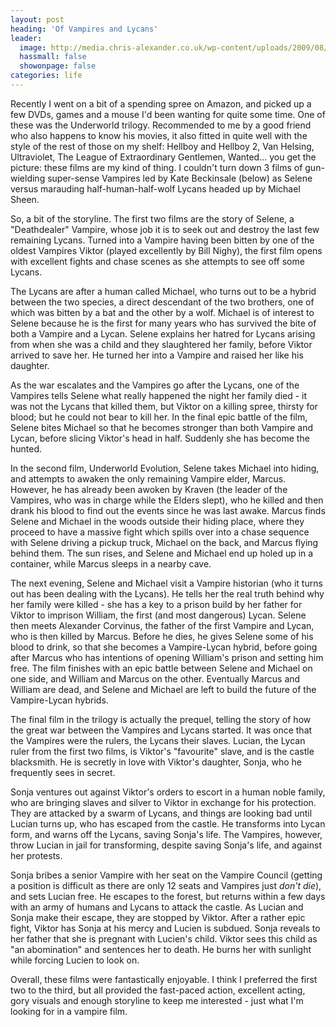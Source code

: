 ```yaml
---
layout: post
heading: 'Of Vampires and Lycans'
leader:
  image: http://media.chris-alexander.co.uk/wp-content/uploads/2009/08/beckinsale.jpg
  hassmall: false
  showonpage: false
categories: life
---
```


Recently I went on a bit of a spending spree on Amazon, and picked up a few DVDs, games and a mouse I'd been wanting for quite some time. One of these was the Underworld trilogy. Recommended to me by a good friend who also happens to know his movies, it also fitted in quite well with the style of the rest of those on my shelf: Hellboy and Hellboy 2, Van Helsing, Ultraviolet, The League of Extraordinary Gentlemen, Wanted... you get the picture: these films are my kind of thing. I couldn't turn down 3 films of gun-wielding super-sense Vampires led by Kate Beckinsale (below) as Selene versus marauding half-human-half-wolf Lycans headed up by Michael Sheen.

<!-- Replace missing image from http://media.chris-alexander.co.uk/wp-content/uploads/2009/08/beckinsale.jpg -->

<!-- Replace missing image from http://media.chris-alexander.co.uk/wp-content/uploads/2009/08/underworld1.jpg -->

So, a bit of the storyline. The first two films are the story of Selene, a "Deathdealer" Vampire, whose job it is to seek out and destroy the last few remaining Lycans. Turned into a Vampire having been bitten by one of the oldest Vampires Viktor (played excellently by Bill Nighy), the first film opens with excellent fights and chase scenes as she attempts to see off some Lycans.

<!-- Replace missing image from http://media.chris-alexander.co.uk/wp-content/uploads/2009/08/selene1.jpg -->

The Lycans are after a human called Michael, who turns out to be a hybrid between the two species, a direct descendant of the two brothers, one of which was bitten by a bat and the other by a wolf. Michael is of interest to Selene because he is the first for many years who has survived the bite of both a Vampire and a Lycan. Selene explains her hatred for Lycans arising from when she was a child and they slaughtered her family, before Viktor arrived to save her. He turned her into a Vampire and raised her like his daughter.

<!-- Replace missing image from http://media.chris-alexander.co.uk/wp-content/uploads/2009/08/selene2.jpg -->

As the war escalates and the Vampires go after the Lycans, one of the Vampires tells Selene what really happened the night her family died - it was not the Lycans that killed them, but Viktor on a killing spree, thirsty for blood; but he could not bear to kill her. In the final epic battle of the film, Selene bites Michael so that he becomes stronger than both Vampire and Lycan, before slicing Viktor's head in half. Suddenly she has become the hunted.

<!-- Replace missing image from http://media.chris-alexander.co.uk/wp-content/uploads/2009/08/selene3.jpg -->

In the second film, Underworld Evolution, Selene takes Michael into hiding, and attempts to awaken the only remaining Vampire elder, Marcus. However, he has already been awoken by Kraven (the leader of the Vampires, who was in charge while the Elders slept), who he killed and then drank his blood to find out the events since he was last awake. Marcus finds Selene and Michael in the woods outside their hiding place, where they proceed to have a massive fight which spills over into a chase sequence with Selene driving a pickup truck, Michael on the back, and Marcus flying behind them. The sun rises, and Selene and Michael end up holed up in a container, while Marcus sleeps in a nearby cave.

<!-- Replace missing image from http://media.chris-alexander.co.uk/wp-content/uploads/2009/08/selenemichael.jpg -->

The next evening, Selene and Michael visit a Vampire historian (who it turns out has been dealing with the Lycans). He tells her the real truth behind why her family were killed - she has a key to a prison build by her father for Viktor to imprison William, the first (and most dangerous) Lycan. Selene then meets Alexander Corvinus, the father of the first Vampire and Lycan, who is then killed by Marcus. Before he dies, he gives Selene some of his blood to drink, so that she becomes a Vampire-Lycan hybrid, before going after Marcus who has intentions of opening William's prison and setting him free. The film finishes with an epic battle between Selene and Michael on one side, and William and Marcus on the other. Eventually Marcus and William are dead, and Selene and Michael are left to build the future of the Vampire-Lycan hybrids.

<!-- Replace missing image from http://media.chris-alexander.co.uk/wp-content/uploads/2009/08/selene4.jpg -->

The final film in the trilogy is actually the prequel, telling the story of how the great war between the Vampires and Lycans started. It was once that the Vampires were the rulers, the Lycans their slaves. Lucian, the Lycan ruler from the first two films, is Viktor's "favourite" slave, and is the castle blacksmith. He is secretly in love with Viktor's daughter, Sonja, who he frequently sees in secret.

<!-- Replace missing image from http://media.chris-alexander.co.uk/wp-content/uploads/2009/08/sonja.jpg -->

Sonja ventures out against Viktor's orders to escort in a human noble family, who are bringing slaves and silver to Viktor in exchange for his protection. They are attacked by a swarm of Lycans, and things are looking bad until Lucian turns up, who has escaped from the castle. He transforms into Lycan form, and warns off the Lycans, saving Sonja's life. The Vampires, however, throw Lucian in jail for transforming, despite saving Sonja's life, and against her protests.

<!-- Replace missing image from http://media.chris-alexander.co.uk/wp-content/uploads/2009/08/lycan.jpg -->

Sonja bribes a senior Vampire with her seat on the Vampire Council (getting a position is difficult as there are only 12 seats and Vampires just *don't die*), and sets Lucian free. He escapes to the forest, but returns within a few days with an army of humans and Lycans to attack the castle. As Lucian and Sonja make their escape, they are stopped by Viktor. After a rather epic fight, Viktor has Sonja at his mercy and Lucien is subdued. Sonja reveals to her father that she is pregnant with Lucien's child. Viktor sees this child as "an abomination" and sentences her to death. He burns her with sunlight while forcing Lucien to look on.

Overall, these films were fantastically enjoyable. I think I preferred the first two to the third, but all provided the fast-paced action, excellent acting, gory visuals and enough storyline to keep me interested - just what I'm looking for in a vampire film.
